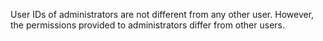 User IDs of administrators are not different from any other user. However, the permissions provided to administrators differ from other users. 